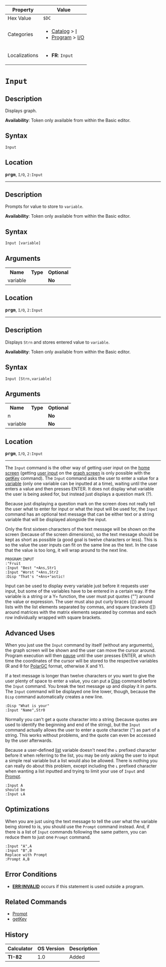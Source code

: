 | Property      | Value |
|---------------|-------|
| Hex Value     | `$DC`|
| Categories    | <ul><li>[Catalog](<../categories/Catalog.md>) > [I](<../categories/Catalog.md#I>)</li><li>[Program](<../categories/Program.md>) > [I/O](<../categories/Program.md#I/O>)</li></ul> |
| Localizations | <ul><li><b>FR</b>: `Input `</li></ul> |

# `Input `

## Description
Displays graph.


<b>Availability</b>: Token only available from within the Basic editor.

## Syntax
`Input`

## Location
<tt><kbd><b>prgm</b></kbd></tt>, `I/O`, `2:Input`
<hr>

## Description
Prompts for value to store to `variable`.


<b>Availability</b>: Token only available from within the Basic editor.

## Syntax
`Input [variable]`

## Arguments
<table>
<tr><th>Name</th><th>Type</th><th>Optional</th></tr>

<tr><td>variable</td><td></td><td><b>No</b></td></tr>

</table>

## Location
<tt><kbd><b>prgm</b></kbd></tt>, `I/O`, `2:Input`
<hr>

## Description
Displays `Strn` and stores entered value to `variable`.


<b>Availability</b>: Token only available from within the Basic editor.

## Syntax
`Input [Strn,variable]`

## Arguments
<table>
<tr><th>Name</th><th>Type</th><th>Optional</th></tr>

<tr><td>n</td><td></td><td><b>No</b></td></tr>

<tr><td>variable</td><td></td><td><b>No</b></td></tr>

</table>

## Location
<tt><kbd><b>prgm</b></kbd></tt>, `I/O`, `2:Input`
<hr>

The `Input` command is the other way of getting user input on the [home screen](/homescreen) (getting [user input](/userinput) on the [graph screen](/graphscreen) is only possible with the [getKey](/getkey) command). The `Input` command asks the user to enter a value for a [variable](/variables) (only one variable can be inputted at a time), waiting until the user enters a value and then presses ENTER. It does not display what variable the user is being asked for, but instead just displays a question mark (?).

Because just displaying a question mark on the screen does not really tell the user what to enter for input or what the input will be used for, the `Input` command has an optional text message that can be either text or a string variable that will be displayed alongside the input.

Only the first sixteen characters of the text message will be shown on the screen (because of the screen dimensions), so the text message should be kept as short as possible (a good goal is twelve characters or less). This is so the value the user inputs can fit on the same line as the text. In the case that the value is too long, it will wrap around to the next line.

```ti-basic
PROGRAM:INPUT
:"Fruit
:Input "Best "+Ans,Str1
:Input "Worst "+Ans,Str2
:Disp "That's "+Ans+"astic!
```

Input can be used to display every variable just before it requests user input, but some of the variables have to be entered in a certain way. If the variable is a string or a Y= function, the user must put quotes ("") around the value or expression. The user must also put curly braces ({}) around lists with the list elements separated by commas, and square brackets ([]) around matrices with the matrix elements separated by commas and each row individually wrapped with square brackets.

## Advanced Uses

When you just use the `Input` command by itself (without any arguments), the graph screen will be shown and the user can move the cursor around. Program execution will then [pause](/pause) until the user presses ENTER, at which time the coordinates of the cursor will be stored to the respective variables (R and θ for [PolarGC](/polargc) format, otherwise X and Y).

If a text message is longer than twelve characters or you want to give the user plenty of space to enter a value, you can put a [Disp](/disp) command before the `Input` command. You break the text message up and display it in parts. The `Input` command will be displayed one line lower, though, because the `Disp` command automatically creates a new line.

```ti-basic
:Disp "What is your"
:Input "Name",Str0
```

Normally you can't get a quote character into a string (because quotes are used to identify the beginning and end of the string), but the `Input` command actually allows the user to enter a quote character (") as part of a string. This works without problems, and the quote can even be accessed by the user afterwards.

Because a user-defined [list](/lists) variable doesn't need the `ʟ` prefixed character before it when referring to the list, you may be only asking the user to input a simple real variable but a list would also be allowed. There is nothing you can really do about this problem, except including the `ʟ` prefixed character when wanting a list inputted and trying to limit your use of `Input` and [Prompt](/prompt).

```ti-basic
:Input A
should be
:Input ʟA
```

## Optimizations

When you are just using the text message to tell the user what the variable being stored to is, you should use the `Prompt` command instead. And, if there is a list of `Input` commands following the same pattern, you can reduce them to just one `Prompt` command.

```ti-basic
:Input "A",A
:Input "B",B
Replace with Prompt
:Prompt A,B
```

## Error Conditions

*   **[ERR:INVALID](/errors#invalid)** occurs if this statement is used outside a program.

## Related Commands

*   [Prompt](/prompt)
*   [getKey](/getkey)

## History
| Calculator | OS Version | Description |
|------------|------------|-------------|
| <b>TI-82</b> | 1.0 | Added |


